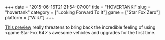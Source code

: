 +++
date = "2015-06-16T21:21:54-07:00"
title = "HOVERTANK!"
slug = "hovertank"
category = ["Looking Forward To It"]
game = ["Star Fox Zero"]
platform = ["WiiU"]
+++

<a href="http://www.vg247.com/2015/06/16/star-fox-zero-e3-2015-release-date-wii-u/">This preview</a> really threatens to bring back the incredible feeling of using <game:Star Fox 64>'s awesome vehicles and upgrades for the first time.